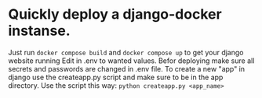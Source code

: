 # Quickly deploy a django-docker instanse.
Just run `docker compose build` and `docker compose up` to get your django website running
Edit in .env to wanted values. Befor deploying make sure all secrets and passwords are changed in .env file.
To create a new "app" in django use the createapp.py script and make sure to be in the app directory. Use the script this way: `python createapp.py <app_name>`
